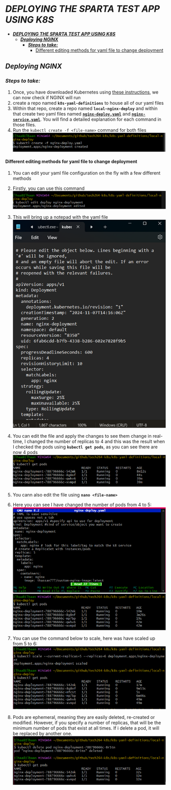 # ***DEPLOYING THE SPARTA TEST APP USING K8S***

- [***DEPLOYING THE SPARTA TEST APP USING K8S***](#deploying-the-sparta-test-app-using-k8s)
  - [***Deploying NGINX***](#deploying-nginx)
    - [***Steps to take:***](#steps-to-take)
      - [Different editing methods for yaml file to change deployment](#different-editing-methods-for-yaml-file-to-change-deployment)


## ***Deploying NGINX***
### ***Steps to take:***
1. Once, you have downloaded Kubernetes using [these instructions](./download-kubernetes.md), we can now check if NGINX will run
2. create a repo named **`k8s-yaml-definitions`** to house all of our yaml files
3. Within that repo, create a repo named **`local-nginx-deploy`** and within that create two yaml files named **[`nginx-deploy.yaml`](/tech264-k8s/k8s-yaml-definitions/local-nginx-deploy/nginx-deploy.yaml)** and **[`nginx-service.yaml`](/tech264-k8s/k8s-yaml-definitions/local-nginx-deploy/nginx-service.yaml)**. You will find a detailed explanation for each command in those files.
4. Run the `kubectl create -f <file-name>` command for both files
![alt text](./K8S-images/createt1.png)

#### Different editing methods for yaml file to change deployment
1. You can edit your yaml file configuration on the fly with a few different methods
2. Firstly, you can use this command
![alttext](./K8S-images/editdeployt1.png)

3. This will bring up a notepad with the yaml file
![alttext](./K8S-images/notepadt1.png)

4. You can edit the file and apply the changes to see them change in real-time, I changed the number of replicas to 4 and this was the result when I checked the pods using **`kubectl get pods`**, as you can see there are now 4 pods
![alttext](./K8S-images/4podst1.png)

5. You cann also edit the file using **`nano <file-name>`**
6. Here you can see I have changed the number of pods from 4 to 5:
![alttext](./K8S-images/nginxdeploytask1.png)
![alttext](./K8S-images/getpodst1.png)


7. You can use the command below to scale, here was have scaled up from 5 to 6:
![alttext](./K8S-images/kbscaletask1.png)

8. Pods are ephemeral, meaning they are easily deleted, re-created or modified. However, if you specify a number of replicas, that will be the minimum number of pods that exist at all times. If i delete a pod, it will be replaced by another one.
![alttext](./K8S-images/rmpodsrecreate.png)




